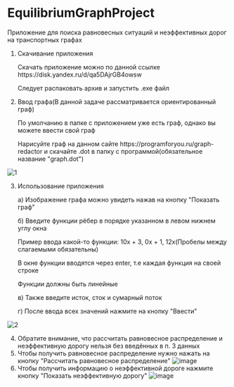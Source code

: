 # EquilibriumGraphProject
Приложение для поиска равновесных ситуаций и неэффективных дорог на транспортных графах

1) Скачивание приложения
	<p>
  	Скачать приложение можно по данной ссылке https://disk.yandex.ru/d/qa5DAjrGB4owsw
	<p>
  		Следует распаковать архив и запустить .exe файл

2) Ввод графа(В данной задаче рассматривается ориентированный граф)
	<p>
        По умолчанию в папке с приложением уже есть граф, однако вы можете ввести свой граф
        <p>
        Нарисуйте граф на данном сайте https://programforyou.ru/graph-redactor и скачайте .dot в папку с программой(обязательное название "graph.dot")
        
  
![1](https://user-images.githubusercontent.com/77242899/148102320-982b8332-de6c-4944-a6f4-b6564aafb391.png)
                
 3) Использование приложения
        <p>
                a) Изображение графа можно увидеть нажав на кнопку "Показать граф"
        <p>
                б) Введите функции рёбер в порядке указанном в левом нижнем углу окна
                <p>
                Пример ввода какой-то функции: 10x + 3, 0x + 1, 12x(Пробелы между слагаемыми обязательны)
                <p>
                В окне функции вводятся через enter, т.е каждая функция на своей строке
                <p>
                Функции должны быть линейные
                <p>
                в) Также введите исток, сток и сумарный поток
                <p>
                г) После ввода всех значений нажмите на кнопку "Ввести"
                
![2](https://user-images.githubusercontent.com/77242899/148104285-ee700db5-1972-4a9b-a130-1748ec53743a.png)

4) Обратите внимание, что рассчитать равновесное распределение и неэффективную дорогу нельзя без введённых в п. 3 данных
5) Чтобы получить равновесное распределение нужно нажать на кнопку "Рассчитать равновесное распределение" 
                        ![image](https://user-images.githubusercontent.com/77242899/148104899-e8da66f1-1020-42f8-8a6f-9d5b8d64b1b0.png)
6) Чтобы получить информацию о неэффективной дороге нажмите кнопку "Показать неэффективную дорогу"
                        ![image](https://user-images.githubusercontent.com/77242899/148105085-f9449830-7d0b-419a-93e2-2b8267e91eda.png)

